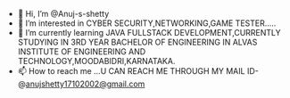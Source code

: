 - 👋 Hi, I’m @Anuj-s-shetty
- 👀 I’m interested in CYBER SECURITY,NETWORKING,GAME TESTER.....
- 🌱 I’m currently learning JAVA FULLSTACK DEVELOPMENT,CURRENTLY STUDYING IN 3RD YEAR BACHELOR OF ENGINEERING IN ALVAS INSTITUTE OF ENGINEERING AND TECHNOLOGY,MOODABIDRI,KARNATAKA.
- 📫 How to reach me ...U CAN REACH ME THROUGH MY MAIL ID-@anujshetty17102002@gmail.com

<!---
Anuj-s-shetty/Anuj-s-shetty is a ✨ special ✨ repository because its `README.md` (this file) appears on your GitHub profile.
You can click the Preview link to take a look at your changes.
--->
